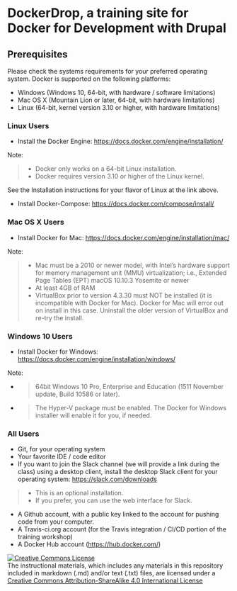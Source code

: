 # DockerDrop, a training site for Docker for Development with Drupal

## Prerequisites

Please check the systems requirements for your preferred operating system.  Docker is supported on the following platforms:

* Windows (Windows 10, 64-bit, with hardware / software limitations)
* Mac OS X (Mountain Lion or later, 64-bit, with hardware limitations)
* Linux (64-bit, kernel version 3.10 or higher, with hardware limitations)

### Linux Users

* Install the Docker Engine:  https://docs.docker.com/engine/installation/

Note:
> * Docker only works on a 64-bit Linux installation.
> * Docker requires version 3.10 or higher of the Linux kernel.

See the Installation instructions for your flavor of Linux at the link above.

* Install Docker-Compose:  https://docs.docker.com/compose/install/

### Mac OS X Users

* Install Docker for Mac:  https://docs.docker.com/engine/installation/mac/

Note:
> * Mac must be a 2010 or newer model, with Intel’s hardware support for memory management unit (MMU) virtualization; i.e., Extended Page Tables (EPT)
macOS 10.10.3 Yosemite or newer
> * At least 4GB of RAM
> * VirtualBox prior to version 4.3.30 must NOT be installed (it is incompatible with Docker for Mac). Docker for Mac will error out on install in this case. Uninstall the older version of VirtualBox and re-try the install.

### Windows 10 Users

* Install Docker for Windows:  https://docs.docker.com/engine/installation/windows/

Note:
* > 64bit Windows 10 Pro, Enterprise and Education (1511 November update, Build 10586 or later).
* > The Hyper-V package must be enabled. The Docker for Windows installer will enable it for you, if needed.

### All Users

* Git, for your operating system
* Your favorite IDE / code editor
* If you want to join the Slack channel (we will provide a link during the class) using a desktop client, install the desktop Slack client for your operating system:  https://slack.com/downloads

> * This is an optional installation.
> * If you prefer, you can use the web interface for Slack.

* A Github account, with a public key linked to the account for pushing code from your computer.
* A Travis-ci.org account (for the Travis integration / CI/CD portion of the training workshop)
* A Docker Hub account (https://hub.docker.com/)

<a rel="license" href="http://creativecommons.org/licenses/by-sa/4.0/"><img alt="Creative Commons License" style="border-width:0" src="https://i.creativecommons.org/l/by-sa/4.0/88x31.png" /></a><br />The instructional materials, which includes any materials in this repository included in markdown (.md) and/or text (.txt) files, are licensed under a <a rel="license" href="http://creativecommons.org/licenses/by-sa/4.0/">Creative Commons Attribution-ShareAlike 4.0 International License</a>
